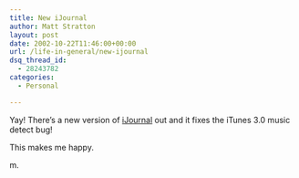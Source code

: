 ```yaml
---
title: New iJournal
author: Matt Stratton
layout: post
date: 2002-10-22T11:46:00+00:00
url: /life-in-general/new-ijournal
dsq_thread_id:
  - 28243782
categories:
  - Personal

---
```

Yay! There&#8217;s a new version of <a HREF="https://planetcryo.com/osx/LiveJournal.html" target="_new">iJournal</a> out and it fixes the iTunes 3.0 music detect bug!

This makes me happy.

m.